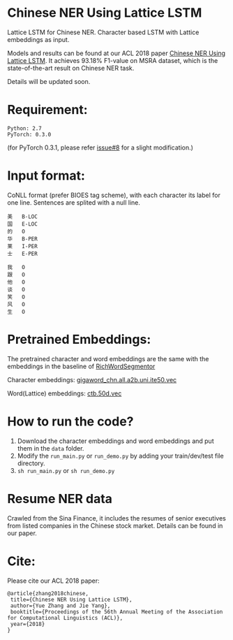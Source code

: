 Chinese NER Using Lattice LSTM
====

Lattice LSTM for Chinese NER. Character based LSTM with Lattice embeddings as input.

Models and results can be found at our ACL 2018 paper [Chinese NER Using Lattice LSTM](https://arxiv.org/pdf/1805.02023.pdf). It achieves 93.18% F1-value on MSRA dataset, which is the state-of-the-art result on Chinese NER task.

Details will be updated soon.

Requirement:
======
	Python: 2.7   
	PyTorch: 0.3.0 
(for PyTorch 0.3.1, please refer [issue#8](https://github.com/jiesutd/LatticeLSTM/issues/8) for a slight modification.)

Input format:
======
CoNLL format (prefer BIOES tag scheme), with each character its label for one line. Sentences are splited with a null line.

	美	B-LOC
	国	E-LOC
	的	O
	华	B-PER
	莱	I-PER
	士	E-PER

	我	O
	跟	O
	他	O
	谈	O
	笑	O
	风	O
	生	O 

Pretrained Embeddings:
====
The pretrained character and word embeddings are the same with the embeddings in the baseline of [RichWordSegmentor](https://github.com/jiesutd/RichWordSegmentor)

Character embeddings: [gigaword_chn.all.a2b.uni.ite50.vec](https://pan.baidu.com/s/1pLO6T9D)

Word(Lattice) embeddings: [ctb.50d.vec](https://pan.baidu.com/s/1pLO6T9D)

How to run the code?
====
1. Download the character embeddings and word embeddings and put them in the `data` folder.
2. Modify the `run_main.py` or `run_demo.py` by adding your train/dev/test file directory.
3. `sh run_main.py` or `sh run_demo.py`


Resume NER data 
====
Crawled from the Sina Finance, it includes the resumes of senior executives from listed companies in the Chinese stock market. Details can be found in our paper.


Cite: 
========
Please cite our ACL 2018 paper:

    @article{zhang2018chinese,  
     title={Chinese NER Using Lattice LSTM},  
     author={Yue Zhang and Jie Yang},  
     booktitle={Proceedings of the 56th Annual Meeting of the Association for Computational Linguistics (ACL)},
     year={2018}  
    }